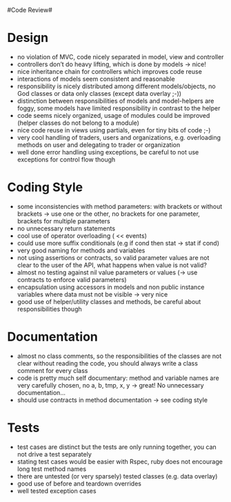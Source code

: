 #Code Review#


Design
======
- no violation of MVC, code nicely separated in model, view and controller
- controllers don’t do heavy lifting, which is done by models -> nice!
- nice inheritance chain for controllers which improves code reuse
- interactions of models seem consistent and reasonable
- responsibility is nicely distributed among different models/objects, no God classes or data only classes (except data overlay ;-))
- distinction between responsibilities of models and model-helpers are foggy, some models have limited responsibility in contrast to the helper
- code seems nicely organized, usage of modules could be improved (helper classes do not belong to a module)
- nice code reuse in views using partials, even for tiny bits of code ;-)
- very cool handling of traders, users and organizations, e.g. overloading methods on user and delegating to trader or organization
- well done error handling using exceptions, be careful to not use exceptions for control flow though

Coding Style
============
- some inconsistencies with method parameters: with brackets or without brackets -> use one or the other, no brackets for one parameter, brackets for multiple parameters
- no unnecessary return statements
- cool use of operator overloading ( << events)
- could use more suffix conditionals (e.g if cond then stat -> stat if cond)
- very good naming for methods and variables
- not using assertions or contracts, so valid parameter values are not clear to the user of the API, what happens when value is not valid?
- almost no testing against nil value parameters or values (-> use contracts to enforce valid parameters)
- encapsulation using accessors in models and non public instance variables where data must not be visible -> very nice
- good use of helper/utility classes and methods, be careful about responsibilities though

Documentation
=============
- almost no class comments, so the responsibilities of the classes are not clear without reading the code, you should always write a class comment for every class
- code is pretty much self documentary: method and variable names are very carefully chosen, no a, b, tmp, x, y -> great! No unnecessary documentation...
- should use contracts in method documentation -> see coding style

Tests
=====
- test cases are distinct but the tests are only running together, you can not drive a test separately
- stating test cases would be easier with Rspec, ruby does not encourage long test method names
- there are untested (or very sparsely) tested classes (e.g. data overlay)
- good use of before and teardown overrides
- well tested exception cases
